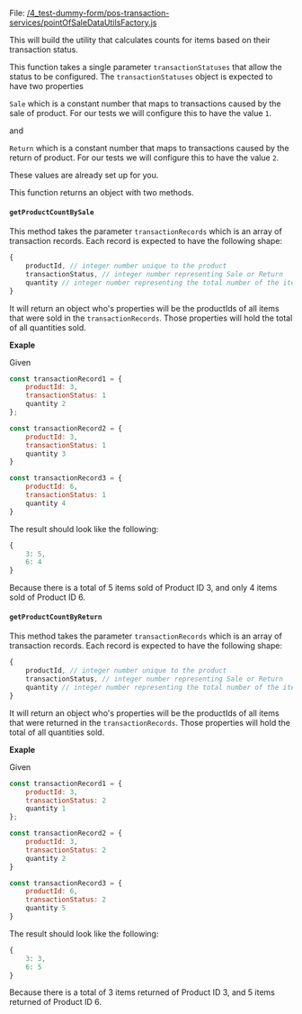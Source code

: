 <!--bl
    (filemeta
        (title "Point Of Sale Data Utility Factory Builder")
    )
/bl-->

File: [/4_test-dummy-form/pos-transaction-services/pointOfSaleDataUtilsFactory.js](../jsforms-source/4_test-dummy-form/pos-transaction-services/pointOfSaleDataUtilsFactory.js)

This will build the utility that calculates counts for items based on their transaction status.

This function takes a single parameter `transactionStatuses` that allow the status to be configured. The `transactionStatuses` object is expected to have two properties

`Sale` which is a constant number that maps to transactions caused by the sale of product. For our tests we will configure this to have the value `1`.

and

`Return` which is a constant number that maps to transactions caused by the return of product. For our tests we will configure this to have the value `2`.

These values are already set up for you.

This function returns an object with two methods.

#### `getProductCountBySale`

This method takes the parameter `transactionRecords` which is an array of transaction records. Each record is expected to have the following shape:

```javascript
{
    productId, // integer number unique to the product
    transactionStatus, // integer number representing Sale or Return
    quantity // integer number representing the total number of the item sold or returned
}
```

It will return an object who's properties will be the productIds of all items that were sold in the `transactionRecords`. Those properties will hold the total of all quantities sold.

**Exaple**

Given

```javascript
const transactionRecord1 = {
    productId: 3,
    transactionStatus: 1
    quantity 2
};

const transactionRecord2 = {
    productId: 3,
    transactionStatus: 1
    quantity 3
}

const transactionRecord3 = {
    productId: 6,
    transactionStatus: 1
    quantity 4
}
```

The result should look like the following:

```javascript
{
    3: 5,
    6: 4
}
```

Because there is a total of 5 items sold of Product ID 3, and only 4 items sold of Product ID 6.

#### `getProductCountByReturn`

This method takes the parameter `transactionRecords` which is an array of transaction records. Each record is expected to have the following shape:

```javascript
{
    productId, // integer number unique to the product
    transactionStatus, // integer number representing Sale or Return
    quantity // integer number representing the total number of the item sold or returned
}
```

It will return an object who's properties will be the productIds of all items that were returned in the `transactionRecords`. Those properties will hold the total of all quantities sold.

**Exaple**

Given

```javascript
const transactionRecord1 = {
    productId: 3,
    transactionStatus: 2
    quantity 1
};

const transactionRecord2 = {
    productId: 3,
    transactionStatus: 2
    quantity 2
}

const transactionRecord3 = {
    productId: 6,
    transactionStatus: 2
    quantity 5
}
```

The result should look like the following:

```javascript
{
    3: 3,
    6: 5
}
```

Because there is a total of 3 items returned of Product ID 3, and 5 items returned of Product ID 6.